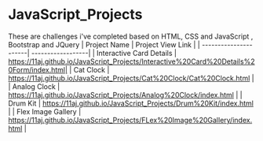 # JavaScript_Projects
These are challenges i've completed based on HTML, CSS and JavaScript , Bootstrap and JQuery 
| Project Name          | Project View Link |
| ----------------------| ------------------|
| Interactive Card Details | https://11aj.github.io/JavaScript_Projects/Interactive%20Card%20Details%20Form/index.html|
| Cat Clock          |  https://11aj.github.io/JavaScript_Projects/Cat%20Clock/Cat%20Clock.html                       |
| Analog Clock       |  https://11aj.github.io/JavaScript_Projects/Analog%20Clock/index.html                          |
| Drum Kit           |  https://11aj.github.io/JavaScript_Projects/Drum%20Kit/index.html                              |
| Flex Image Gallery |  https://11aj.github.io/JavaScript_Projects/FLex%20Image%20Gallery/index.html                  |  

